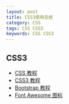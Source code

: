```yaml
---
layout: post
title: CSS3使用总结
category: CSS
tags: CSS CSS3
keywords: CSS CSS3
---
```


## CSS3
* [CSS 教程](http://www.runoob.com/css/css-tutorial.html)
* [CSS3 教程](http://www.runoob.com/css3/css3-tutorial.html)
* [Bootstrap 教程](http://www.runoob.com/bootstrap/bootstrap-tutorial.html)
* [Font Awesome 图标](http://www.runoob.com/font-awesome/fontawesome-tutorial.html)